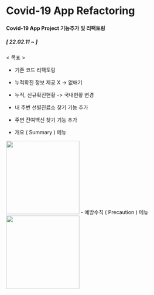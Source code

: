 # Covid-19 App Refactoring

#### Covid-19 App Project 기능추가 및 리팩토링

##### [ 22.02.11 ~ ]

< 목표 >
- 기존 코드 리팩토링 
- 누적확진 정보 제공 X -> 없애기 
- 누적, 신규확진현황 -> 국내현황 변경 
- 내 주변 선별진료소 찾기 기능 추가
- 주변 잔여백신 찾기 기능 추가 

- 개요 ( Summary ) 메뉴 
<img src = "https://user-images.githubusercontent.com/52556870/153616641-b88791b1-53ec-46cd-bfc8-ca79f360cdb8.jpg" width="200">
- 예방수칙 ( Precaution ) 메뉴
<img src = "https://user-images.githubusercontent.com/52556870/153616667-b744ce7d-2313-499a-8af6-6bfaf8626c2c.jpg" width="200">

  
